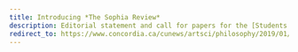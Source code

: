 ```yaml
---
title: Introducing *The Sophia Review*
description: Editorial statement and call for papers for the [Students of Philosophy Association](https://sophiaconcordia.wordpress.com/) journal, published by Concordia University. An over-ambitious literary manifesto by the author of this website.
redirect_to: https://www.concordia.ca/cunews/artsci/philosophy/2019/01/sophia-review-call-for-submissions.html
---
```

